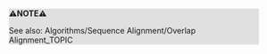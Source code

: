 <div style="margin:2em; background-color: #e0e0e0;">

<strong>⚠️NOTE️️️⚠️</strong>

See also: Algorithms/Sequence Alignment/Overlap Alignment_TOPIC
</div>

